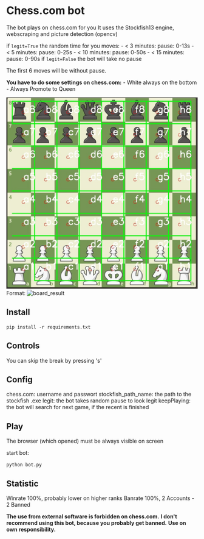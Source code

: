 # Chess.com bot

The bot plays on chess.com for you
It uses the Stockfish13 engine, webscraping and picture detection (opencv)

if ```legit=True``` the random time for you moves:
    - < 3 minutes: pause: 0-13s
    - < 5 minutes: pause: 0-25s
    - < 10 minutes: pause: 0-50s
    - < 15 minutes: pause: 0-90s
if ```legit=False``` the bot will take no pause

The first 6 moves will be without pause.

**You have to do some settings on chess.com:**
    - White always on the bottom
    - Always Promote to Queen

![Board result](/coordinates_detection.png)
Format: ![board_result](url)


## Install

```
pip install -r requirements.txt
```

## Controls

You can skip the break by pressing 's'


## Config

chess.com: username and passwort
stockfish_path_name: the path to the stockfish .exe
legit: the bot takes random pause to look legit
keepPlaying: the bot will search for next game, if the recent is finished

## Play

The browser (which opened) must be always visible on screen

start bot:
```
python bot.py
```
## Statistic

Winrate 100%, probably lower on higher ranks
Banrate 100%, 2 Accounts - 2 Banned

**The use from external software is forbidden on chess.com.**
**I don't recommend using this bot, because you probably get banned.**
**Use on own responsibility.**
